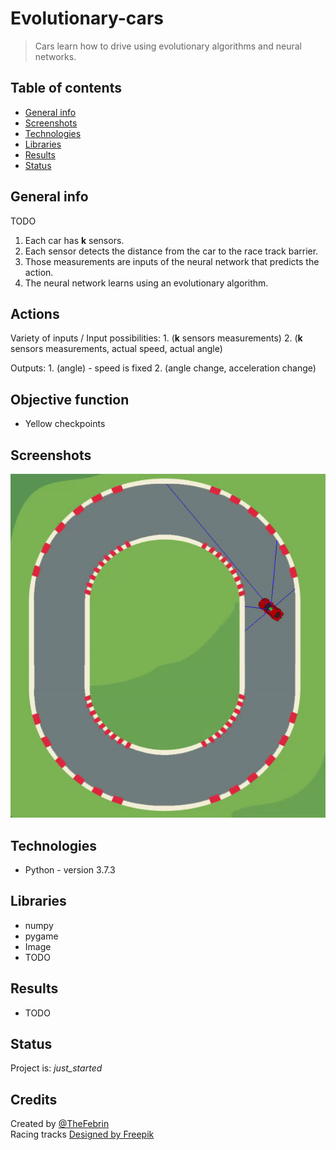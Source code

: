 # Evolutionary-cars
> Cars learn how to drive using evolutionary algorithms and neural networks.

## Table of contents
* [General info](#general-info)
* [Screenshots](#screenshots)
* [Technologies](#technologies)
* [Libraries](#libraries)
* [Results](#results)
* [Status](#status)

## General info
TODO

1. Each car has **k** sensors.
2. Each sensor detects the distance from the car to the race track barrier.
3. Those measurements are inputs of the neural network that predicts the action.
4. The neural network learns using an evolutionary algorithm.


## Actions
Variety of inputs / Input possibilities:
	1. (**k** sensors measurements)
	2. (**k** sensors measurements, actual speed, actual angle)

Outputs:
	1. (angle) - speed is fixed
	2. (angle change, acceleration change)


## Objective function
- Yellow checkpoints


## Screenshots
![Example screenshot](/videos/scanners.gif)

## Technologies
* Python - version 3.7.3

## Libraries
* numpy
* pygame
* Image
* TODO

## Results
* TODO

## Status
Project is: _just_started_

## Credits
Created by [@TheFebrin](https://github.com/TheFebrin) <br>
Racing tracks <a href="http://www.freepik.com">Designed by Freepik</a>
